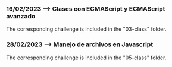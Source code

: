 ### 16/02/2023 --> Clases con ECMAScript y ECMAScript avanzado

The corresponding challenge is included in the "03-class" folder.

### 28/02/2023 --> Manejo de archivos en Javascript

The corresponding challenge is included in the "05-class" folder.
